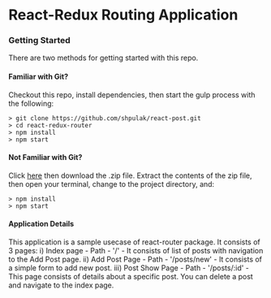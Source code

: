 # React-Redux Routing Application 

### Getting Started

There are two methods for getting started with this repo.

#### Familiar with Git?
Checkout this repo, install dependencies, then start the gulp process with the following:

```
> git clone https://github.com/shpulak/react-post.git
> cd react-redux-router
> npm install
> npm start
```

#### Not Familiar with Git?
Click [here](https://github.com/shpulak/react-post) then download the .zip file.  Extract the contents of the zip file, then open your terminal, change to the project directory, and:

```
> npm install
> npm start
```

#### Application Details
This application is a sample usecase of react-router package. It consists of 3 pages:
i) Index page - Path - '/' - It consists of list of posts with navigation to the Add Post page.
ii) Add Post Page - Path - '/posts/new' - It consists of a simple form to add new post.
iii) Post Show Page - Path - '/posts/:id' - This page consists of details about a specific post. You can delete a post and navigate to the index page.
